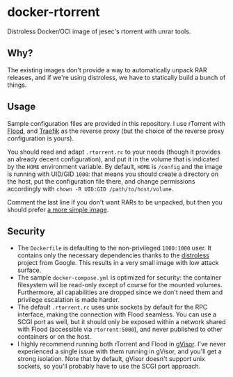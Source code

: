 # docker-rtorrent
Distroless Docker/OCI image of jesec's rtorrent with unrar tools.

## Why?
The existing images don't provide a way to automatically unpack RAR releases, and if we're using distroless, we have to statically build a bunch of things.

## Usage
Sample configuration files are provided in this repository. I use rTorrent with [Flood](https://github.com/jesec/flood), and [Traefik](https://github.com/traefik/traefik) as the reverse proxy (but the choice of the reverse proxy configuration is yours).

You should read and adapt `.rtorrent.rc` to your needs (though it provides an already decent configuration), and put it in the volume that is indicated by the `HOME` environment variable. By default, `HOME` is `/config` and the image is running with UID/GID `1000`: that means you should create a directory on the host, put the configuration file there, and change permissions accordingly with `chown -R UID:GID /path/to/host/volume`.

Comment the last line if you don't want RARs to be unpacked, but then you should prefer [a more simple image](https://github.com/jesec/rtorrent).

## Security
- The `Dockerfile` is defaulting to the non-privileged `1000:1000` user. It contains only the necessary dependencies thanks to the [distroless](https://github.com/GoogleContainerTools/distroless) project from Google. This results in a very small image with low attack surface.
- The sample `docker-compose.yml` is optimized for security: the container filesystem will be read-only except of course for the mounted volumes. Furthermore, all capabilities are dropped since we don't need them and privilege escalation is made harder.
- The default `.rtorrent.rc` uses unix sockets by default for the RPC interface, making the connection with Flood seamless. You can use a SCGI port as well, but it should only be exposed within a network shared with Flood (accessible via `rtorrent:5000`), and never published to other containers or on the host.
- I highly recommend running both rTorrent and Flood in [gVisor](https://gvisor.dev/). I've never experienced a single issue with them running in gVisor, and you'll get a strong isolation. Note that by default, gVisor doesn't support unix sockets, so you'll probably have to use the SCGI port approach.
